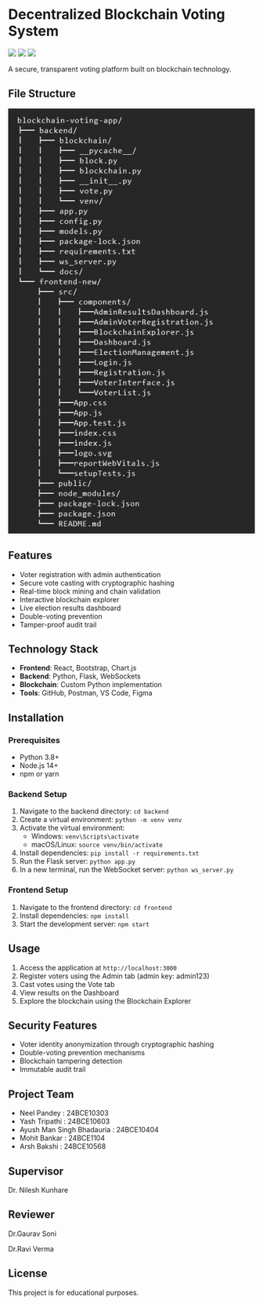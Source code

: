 # Decentralized Blockchain Voting System
<img src="https://img.shields.io/badge/React-18.2.0-blue"> <img src="https://img.shields.io/badge/Python-3.8%252B-green"> <img src="https://img.shields.io/badge/Blockchain-Custom-orange"><p></p>
A secure, transparent voting platform built on blockchain technology.

## File Structure
<img src="https://github.com/CodewithAsh10/blockchain-voting-system-final/blob/main/frontend-new/public/WhatsApp%20Image%202025-08-31%20at%2016.12.46_e1687213.jpg">

## Features
- Voter registration with admin authentication
- Secure vote casting with cryptographic hashing
- Real-time block mining and chain validation
- Interactive blockchain explorer
- Live election results dashboard
- Double-voting prevention
- Tamper-proof audit trail

## Technology Stack
- **Frontend**: React, Bootstrap, Chart.js
- **Backend**: Python, Flask, WebSockets
- **Blockchain**: Custom Python implementation
- **Tools**: GitHub, Postman, VS Code, Figma

## Installation

### Prerequisites
- Python 3.8+
- Node.js 14+
- npm or yarn

### Backend Setup
1. Navigate to the backend directory: `cd backend`
2. Create a virtual environment: `python -m venv venv`
3. Activate the virtual environment:
   - Windows: `venv\Scripts\activate`
   - macOS/Linux: `source venv/bin/activate`
4. Install dependencies: `pip install -r requirements.txt`
5. Run the Flask server: `python app.py`
6. In a new terminal, run the WebSocket server: `python ws_server.py`

### Frontend Setup
1. Navigate to the frontend directory: `cd frontend`
2. Install dependencies: `npm install`
3. Start the development server: `npm start`

## Usage
1. Access the application at `http://localhost:3000`
2. Register voters using the Admin tab (admin key: admin123)
3. Cast votes using the Vote tab
4. View results on the Dashboard
5. Explore the blockchain using the Blockchain Explorer

## Security Features
- Voter identity anonymization through cryptographic hashing
- Double-voting prevention mechanisms
- Blockchain tampering detection
- Immutable audit trail

## Project Team
- Neel Pandey : 24BCE10303
- Yash Tripathi : 24BCE10603
- Ayush Man Singh Bhadauria : 24BCE10404
- Mohit Bankar : 24BCE1104
- Arsh Bakshi : 24BCE10568

## Supervisor
Dr. Nilesh Kunhare

## Reviewer
Dr.Gaurav Soni
<p></p>
Dr.Ravi Verma

## License
This project is for educational purposes.
